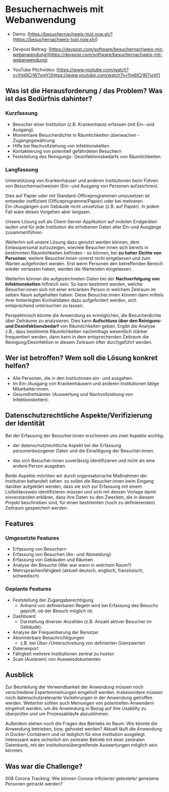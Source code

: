 # Besuchernachweis mit Webanwendung
- Demo: [https://besuchernachweis-tool.now.sh/](https://besuchernachweis-tool.now.sh/)

- Devpost Beitrag: [https://devpost.com/software/besuchernachweis-mit-webanwendung](https://devpost.com/software/besuchernachweis-mit-webanwendung)

- YouTube Pitchvideo: [https://www.youtube.com/watch?v=Ym6lCrW7vmY](https://www.youtube.com/watch?v=Ym6lCrW7vmY)

## Was ist die Herausforderung / das Problem? Was ist das Bedürfnis dahinter?

### Kurzfassung

* Besucher einer Institution (z.B. Krankenhaus) erfassen (mit Ein- und Ausgang).
* Momentane Besucherdichte in Räumlichkeiten überwachen - Zugangsgewährung.
* Hilfe bei Nachvollziehung von Infektionsketten
* Kontaktierung von potentiell gefährdeten Besuchern
* Feststellung des Reinigungs- Desinfektionsbedarfs von Räumlichkeiten.

### Langfassung

Unterstützung von Krankenhäuser und anderen Institutionen
beim Führen von Besuchernachweisen (Ein- und Ausgang von
Personen aufzeichnen).

Dies auf Papier oder mit Standard-Officeprogrammen umzusetzen ist
entweder ineffizient (Officeprogramme/Papier) oder bei mehreren
Ein-/Ausgängen zum Gebäude nicht umsetzbar (z.B. auf Papier). In jedem
Fall wäre dieses Vorgehen aber langsam.

Unsere Lösung soll als Client-Server-Applikation auf mobilen Endgeräten laufen
und für jede Institution die erhobenen Daten aller Ein-und Ausgänge zusammenführen.

Weiterhin soll unsere Lösung dazu genutzt werden können, dem Einlasspersonal aufzuzeigen,
wieviele Besucher:innen sich bereits in bestimmten Räumlichkeiten befinden - so können,
bei **zu hoher Dichte von Personen**, weitere Besucher:innen vorerst nicht eingelassen und zum Warten
aufgefordert werden. Erst wenn Personen den betreffenden Bereich wieder verlassen
haben, werden die Wartenden eingelassen.

Weiterhin können die aufgezeichneten Daten bei der **Nachverfolgung von Infektionsketten**
hilfreich sein. So kann bestimmt werden, welche Besucher:innen sich mit einer erkranken Person
in welchem Zeitraum im selben Raum aufgehalten haben. Diese Besucher:innen können dann mittels
ihrer hinterlegten Kontaktdaten dazu aufgefordert werden, sich entsprechend untersuchen
zu lassen.

Perspektivisch könnte die Anwendung es ermöglichen, die Besucherdichte über Zeiträume zu analysieren.
Dies kann **Aufschluss über den Reiniguns- und Desinfektionsbedarf** von Räumlichkeiten geben.
Ergibt die Analyse z.B., dass bestimmte Räumlichkeiten nachmittags wesentlich stärker frequentiert
werden, dann kann in dem entsprechenden Zeitraum die Reinigung/Desinfektion in diesem Zeitraum öfter
durchgeführt werden.

## Wer ist betroffen? Wem soll die Lösung konkret helfen?

* Alle Personen, die in den Institutionen ein- und ausgehen.
* Im Ein-/Ausgang von Krankenhäusern und anderen Institutionen tätige Mitarbeiter:innen.
* Gesundheitsämter (Auswertung und Nachvollziehung von Infektionsketten).

## Datenschutzrechtliche Aspekte/Verifizierung der Identität

Bei der Erfassung der Besucher:innen erscheinen uns zwei Aspekte wichtig:

* der datenschutzrechtliche Aspekt bei der Erfassung personenbezogener Daten und die Einwilligung der Besucher:innen.

* das sich Besucher:innen zuverlässig identifizieren und nicht als eine andere Person ausgeben.

Beide Aspekte möchten wir durch organisatorische Maßnahmen der Institution behandelt sehen: so
sollen die Besucher:innen beim Eingang darüber aufgeklärt werden, dass sie sich zur Erfassung mit
einem Listbildausweis identifizieren müssen und sich mit dessen Vorlage damit einverstanden erklären,
dass ihre Daten zu den Zwecken, die in diesem Projekt beschrieben sind, für einen bestimmten (noch zu definierenden) Zeitraum gespeichert werden.

## Features

### Umgesetzte Features

- Erfassung von Besuchern
- Erfassung von Besuchen (An- und Abmeldung)
- Erfassung von Gebäuden und Räumen
- Analyse der Besuche (Wer war wann in welchem Raum?)
- Mehrsprachenfähigkeit (aktuell deutsch, englisch, französisch, schwedisch)

### Geplante Features

- Feststellung der Zugangsberechtigung
    - Anhand von definierbaren Regeln wird bei Erfassung des Besuchs geprüft, ob der Besuch möglich ist.
- Dashboard
    - Darstellung diverser Anzahlen (z.B. Anzahl aktiver Besucher im Gebäude).
- Analyse der Frequentierung der Benutzer
- Abonnierbare Benachrichtigungen
    - z.B. bei Über-/Unterschreitung von definierten Grenzwerten
- Datenexport
- Fähigkeit mehrere Institutionen zentral zu hosten
- Scan (Auslesen) von Ausweisdokumenten

## Ausblick

Zur Beurteilung der Verwendbarkeit der Anwendung müssen noch verschiedene Expertenmeinungen eingeholt werden. Insbesondere müssen noch datenschutzrelevante Vorkehrungen in der Anwendung getroffen werden. Weiterhin sollten auch Meinungen von potentiellen Anwendern eingeholt werden, um die Anwendung in Bezug auf ihre Usability zu überprüfen und um Prozessabläufe abzustimmen.

Außerdem stehen noch die Fragen des Betriebs im Raum: Wie könnte die Anwendung betrieben, bzw, gehostet werden? Aktuell läuft die Anwendung in Docker-Containern und ist lediglich für eine Institution ausgelegt. Interessant wäre sicherlich ein zentraler Betrieb mit einer zentralen Datenbank, mit der institutionsübergreifende Auswertungen möglich sein könnten.

## Was war die Challenge?

008 Corona Tracking: Wie können Corona-infizierte/ getestete/ genesene Personen getrackt werden?